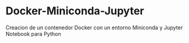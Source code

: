 # Docker-Miniconda-Jupyter
Creacion de un contenedor Docker con un entorno Miniconda y Jupyter Notebook para Python
